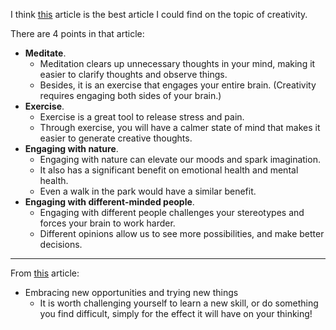 I think [this](https://hbr.org/2021/06/train-your-brain-to-be-more-creative) article
is the best article I could find on the topic of creativity.

There are 4 points in that article:
* **Meditate**.
  * Meditation clears up unnecessary thoughts in your mind, making it easier to clarify thoughts and observe things.
  * Besides, it is an exercise that engages your entire brain. (Creativity requires engaging both sides of your brain.)
* **Exercise**.
  * Exercise is a great tool to release stress and pain.
  * Through exercise, you will have a calmer state of mind that makes it easier to generate creative thoughts.
* **Engaging with nature**.
  * Engaging with nature can elevate our moods and spark imagination.
  * It also has a significant benefit on emotional health and mental health.
  * Even a walk in the park would have a similar benefit.
* **Engaging with different-minded people**.
  * Engaging with different people challenges your stereotypes and forces your brain to work harder.
  * Different opinions allow us to see more possibilities, and make better decisions.

---
From [this](https://www.skillsyouneed.com/ps/creative-thinking.html) article:
* Embracing new opportunities and trying new things
  * It is worth challenging yourself to learn a new skill, or do something you find difficult, simply for the effect it will have on  your thinking!
